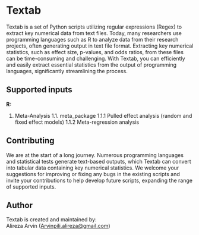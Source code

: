 # Textab
Textab is a set of Python scripts utilizing regular expressions (Regex) to extract key numerical data from text files. Today, many researchers use programming languages such as R to analyze data from their research projects, often generating output in text file format. Extracting key numerical statistics, such as effect size, p-values, and odds ratios, from these files can be time-consuming and challenging. With Textab, you can efficiently and easily extract essential statistics from the output of programming languages, significantly streamlining the process.

## Supported inputs
**R:**
  1. Meta-Analysis
     1.1. meta_package
         1.1.1 Pulled effect analysis (random and fixed effect models)
         1.1.2 Meta-regression analysis

## Contributing
We are at the start of a long journey. Numerous programming languages and statistical tests generate text-based outputs, which Textab can convert into tabular data containing key numerical statistics. We welcome your suggestions for improving or fixing any bugs in the existing scripts and invite your contributions to help develop future scripts, expanding the range of supported inputs.

## Author
Textab is created and maintained by:  
Alireza Arvin (Arvinpili.alireza@gmail.com)
